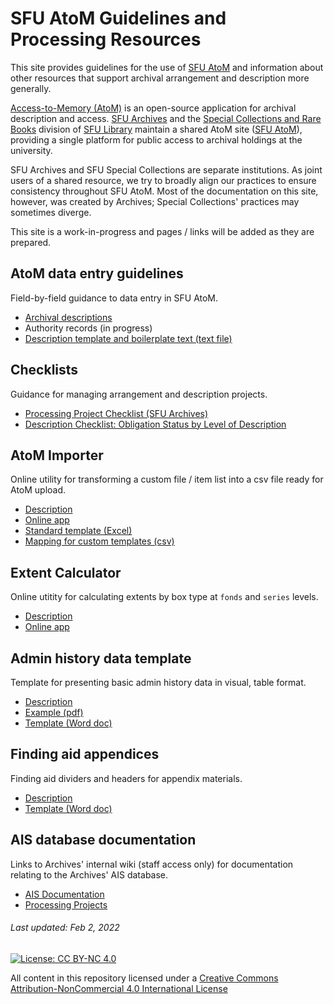 # SFU AtoM Guidelines and Processing Resources
This site provides guidelines for the use of [SFU AtoM](https://atom.archives.sfu.ca) and information about other resources that support archival arrangement and description more generally.

[Access-to-Memory (AtoM)](https://www.accesstomemory.org/en/) is an open-source application for archival description and access. [SFU Archives](https://www.sfu.ca/archives.html) and the [Special Collections and Rare Books](https://www.lib.sfu.ca/about/branches-depts/special-collections) division of [SFU Library](https://www.lib.sfu.ca) maintain a shared AtoM site ([SFU AtoM](https://atom.archives.sfu.ca)), providing a single platform for public access to archival holdings at the university.

 SFU Archives and SFU Special Collections are separate institutions. As joint users of a shared resource, we try to broadly align our practices to ensure consistency throughout SFU AtoM. Most of the documentation on this site, however, was created by Archives; Special Collections' practices may sometimes diverge.

 This site is a work-in-progress and pages / links will be added as they are prepared.

## AtoM data entry guidelines
Field-by-field guidance to data entry in SFU AtoM.
- [Archival descriptions](archival-description/overview.md)
- Authority records (in progress)
- [Description template and boilerplate text (text file)](downloads/description-template.txt)

## Checklists
Guidance for managing arrangement and description projects.
- [Processing Project Checklist (SFU Archives)](resources/archival-processing-checklist.md)
- [Description Checklist: Obligation Status by Level of Description](download/checklist-obligation-status.pdf)

## AtoM Importer
Online utility for transforming a custom file / item list into a csv file ready for AtoM upload.
- [Description](resources/atom-importer.md)
- [Online app](https://sfuarchives.shinyapps.io/atom_import/)
- [Standard template (Excel)](downloads/atom-importer-standard.xlsx)
- [Mapping for custom templates (csv)](downloads/atom-importer-mapping.csv)

## Extent Calculator
Online utitity for calculating extents by box type at `fonds` and `series` levels.
- [Description](resources/extent-calculator.md)
- [Online app](https://sfuarchives.shinyapps.io/extent_calculator/)

## Admin history data template
Template for presenting basic admin history data in visual, table format.
- [Description](resources/admin-history-data-template.md)
- [Example (pdf)](downloads/admin-history-data-example.pdf)
- [Template (Word doc)](downloads/admin-history-data-template.docx)

## Finding aid appendices
Finding aid dividers and headers for appendix materials.
- [Description](resources/finding-aid-appendices.md)
- [Template (Word doc)](downloads/finding-aid-appdenices.docx)

## AIS database documentation
Links to Archives' internal wiki (staff access only) for documentation relating to the Archives' AIS database.
- [AIS Documentation](https://wiki.its.sfu.ca/departments/archives/index.php/AIS_User_Documentation)
- [Processing Projects](https://wiki.its.sfu.ca/departments/archives/index.php/Processing_Projects)

###### Last updated: Feb 2, 2022

[![License: CC BY-NC 4.0](https://img.shields.io/badge/License-CC%20BY--NC%204.0-lightgrey.svg)](https://creativecommons.org/licenses/by-nc/4.0/)

All content in this repository licensed under a [Creative Commons Attribution-NonCommercial 4.0 International License](https://creativecommons.org/licenses/by-nc/4.0/)
